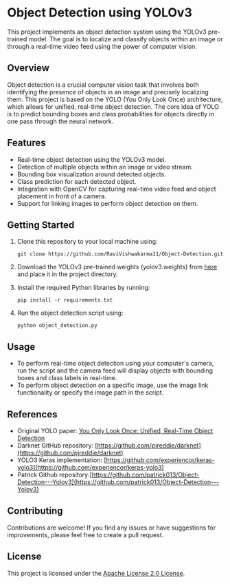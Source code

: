 # Object Detection using YOLOv3

This project implements an object detection system using the YOLOv3 pre-trained model. The goal is to localize and classify objects within an image or through a real-time video feed using the power of computer vision.

## Overview

Object detection is a crucial computer vision task that involves both identifying the presence of objects in an image and precisely localizing them. This project is based on the YOLO (You Only Look Once) architecture, which allows for unified, real-time object detection. The core idea of YOLO is to predict bounding boxes and class probabilities for objects directly in one pass through the neural network.

## Features

- Real-time object detection using the YOLOv3 model.
- Detection of multiple objects within an image or video stream.
- Bounding box visualization around detected objects.
- Class prediction for each detected object.
- Integration with OpenCV for capturing real-time video feed and object placement in front of a camera.
- Support for linking images to perform object detection on them.

## Getting Started

1. Clone this repository to your local machine using:
   ```
   git clone https://github.com/RaviVishwakarma11/Object-Detection.git
   ```

2. Download the YOLOv3 pre-trained weights (yolov3.weights) from [here](https://pjreddie.com/darknet/yolo/) and place it in the project directory.

3. Install the required Python libraries by running:
   ```
   pip install -r requirements.txt
   ```

4. Run the object detection script using:
   ```
   python object_detection.py
   ```

## Usage

- To perform real-time object detection using your computer's camera, run the script and the camera feed will display objects with bounding boxes and class labels in real-time.
- To perform object detection on a specific image, use the image link functionality or specify the image path in the script.

## References

- Original YOLO paper: [You Only Look Once: Unified, Real-Time Object Detection](https://arxiv.org/abs/1506.02640)
- Darknet GitHub repository: [https://github.com/pjreddie/darknet](https://github.com/pjreddie/darknet)
- YOLO3 Keras implementation: [https://github.com/experiencor/keras-yolo3](https://github.com/experiencor/keras-yolo3)
- Patrick Github repository:[https://github.com/patrick013/Object-Detection---Yolov3](https://github.com/patrick013/Object-Detection---Yolov3)

## Contributing

Contributions are welcome! If you find any issues or have suggestions for improvements, please feel free to create a pull request.

## License

This project is licensed under the [Apache License 2.0 License](LICENSE).
